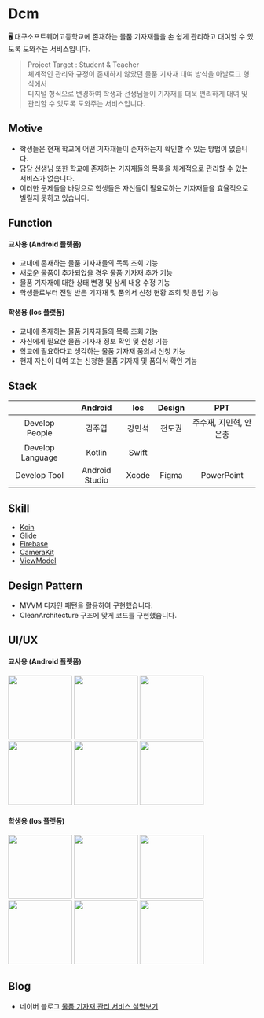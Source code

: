 # Dcm
🖥 대구소프트웨어고등학교에 존재하는 물품 기자재들을 손 쉽게 관리하고 대여할 수 있도록 도와주는 서비스입니다.

> Project Target : Student & Teacher<br/>
> 체계적인 관리와 규정이 존재하지 않았던 물품 기자재 대여 방식을 아날로그 형식에서<br/>
> 디지털 형식으로 변경하여 학생과 선생님들이 기자재를 더욱 편리하게 대여 및 관리할 수 있도록 도와주는 서비스입니다.

## Motive
- 학생들은 현재 학교에 어떤 기자재들이 존재하는지 확인할 수 있는 방법이 없습니다.
- 담당 선생님 또한 학교에 존재하는 기자재들의 목록을 체계적으로 관리할 수 있는 서비스가 없습니다.
- 이러한 문제들을 바탕으로 학생들은 자신들이 필요로하는 기자재들을 효율적으로 빌릴지 못하고 있습니다.

## Function
#### 교사용 (Android 플랫폼)
- 교내에 존재하는 물품 기자재들의 목록 조회 기능
- 새로운 물품이 추가되었을 경우 물품 기자재 추가 기능
- 물품 기자재에 대한 상태 변경 및 상세 내용 수정 기능
- 학생들로부터 전달 받은 기자재 및 품의서 신청 현황 조회 및 응답 기능

#### 학생용 (Ios 플랫폼)
- 교내에 존재하는 물품 기자재들의 목록 조회 기능
- 자신에게 필요한 물품 기자재 정보 확인 및 신청 기능
- 학교에 필요하다고 생각하는 물품 기자재 품의서 신청 기능
- 현재 자신이 대여 또는 신청한 물품 기자재 및 품의서 확인 기능

## Stack
|                      | Android     | Ios        | Design | PPT  |
|:--------------------:|:---------------:|:------------------:|:-----:|:----:|
| Develop People | 김주엽 | 강민석       | 전도권 | 주수재, 지민혁, 안은총|
| Develop Language | Kotlin| Swift|||
| Develop Tool     | Android Studio  | Xcode | Figma| PowerPoint|

## Skill
- <a href="https://github.com/InsertKoinIO/koin">Koin</a>
- <a href="https://github.com/bumptech/glide">Glide</a>
- <a href="https://github.com/firebase/">Firebase</a>
- <a href="https://github.com/CameraKit/camerakit-androidr">CameraKit</a>
- <a href="https://developer.android.com/jetpack/androidx/releases/lifecycle?hl=ko">ViewModel</a>

## Design Pattern
- MVVM 디자인 패턴을 활용하여 구현했습니다.
- CleanArchitecture 구조에 맞게 코드를 구현했습니다.

## UI/UX
#### 교사용 (Android 플랫폼)
<div>
<img width="130" src="https://user-images.githubusercontent.com/49600974/93410012-2291f480-f8d3-11ea-8b31-9486ca6fe8a0.jpeg"></img>
<img width="130" src="https://user-images.githubusercontent.com/49600974/93410015-26be1200-f8d3-11ea-9b75-02684ab495e7.jpeg"></img>
<img width="130" src="https://user-images.githubusercontent.com/49600974/93410019-29206c00-f8d3-11ea-8198-e961ffaa0d28.jpeg"></img>
<img width="130" src="https://user-images.githubusercontent.com/49600974/93410021-2aea2f80-f8d3-11ea-8be9-d90639bcedf3.jpeg"></img>
<img width="130" src="https://user-images.githubusercontent.com/49600974/93410028-2c1b5c80-f8d3-11ea-9bbe-4373a5db8a04.jpeg"></img>
<img width="130" src="https://user-images.githubusercontent.com/49600974/93410033-2d4c8980-f8d3-11ea-98ec-071455c1dfcc.jpeg"></img>
</div>

#### 학생용 (Ios 플랫폼)
<div>
<img width="130" src="https://user-images.githubusercontent.com/49600974/93410012-2291f480-f8d3-11ea-8b31-9486ca6fe8a0.jpeg"></img>
<img width="130" src="https://user-images.githubusercontent.com/49600974/93410470-ff1b7980-f8d3-11ea-9735-176cd8ae3212.PNG"></img>
<img width="130" src="https://user-images.githubusercontent.com/49600974/93410484-05115a80-f8d4-11ea-9f56-3c4ad727ae9a.PNG"></img>
<img width="130" src="https://user-images.githubusercontent.com/49600974/93410486-06db1e00-f8d4-11ea-9598-786f396b9477.PNG"></img>
<img width="130" src="https://user-images.githubusercontent.com/49600974/93410497-093d7800-f8d4-11ea-9ad0-b920d1d25e0c.PNG"></img>
<img width="130" src="https://user-images.githubusercontent.com/49600974/93410500-09d60e80-f8d4-11ea-8d7d-fac7a207b2eb.PNG"></img>
</div>

## Blog
- 네이버 블로그 <a href ="https://kjy13299.blog.me/222087168438" target ="_blank" title ="Dcm 물품 기자재 관리 서비스 설명보기">물품 기자재 관리 서비스 설명보기</a>
